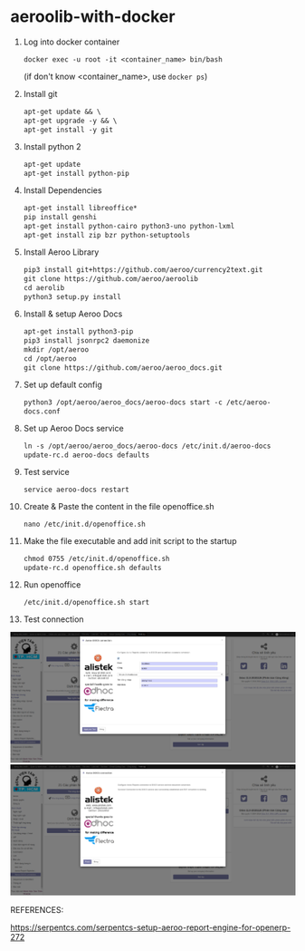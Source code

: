 # aeroolib-with-docker

1. Log into docker container
    ```
    docker exec -u root -it <container_name> bin/bash
    ```
    (if don't know <container_name>, use ``` docker ps ```)

2. Install git
    ```
    apt-get update && \
    apt-get upgrade -y && \
    apt-get install -y git
    ```
3. Install python 2
    ```
    apt-get update
    apt-get install python-pip
    ```
4. Install Dependencies
    ```
    apt-get install libreoffice*
    pip install genshi
    apt-get install python-cairo python3-uno python-lxml
    apt-get install zip bzr python-setuptools
    ```
5. Install Aeroo Library
    ```
    pip3 install git+https://github.com/aeroo/currency2text.git
    git clone https://github.com/aeroo/aeroolib
    cd aerolib
    python3 setup.py install
    ```
6. Install & setup Aeroo Docs
    ```
    apt-get install python3-pip
    pip3 install jsonrpc2 daemonize
    mkdir /opt/aeroo
    cd /opt/aeroo
    git clone https://github.com/aeroo/aeroo_docs.git
    ```
7. Set up default config
    ```
    python3 /opt/aeroo/aeroo_docs/aeroo-docs start -c /etc/aeroo-docs.conf
    ```
8. Set up Aeroo Docs service
    ```
    ln -s /opt/aeroo/aeroo_docs/aeroo-docs /etc/init.d/aeroo-docs
    update-rc.d aeroo-docs defaults
    ```
9. Test service
    ```
    service aeroo-docs restart
    ```
10. Create & Paste the content in the file openoffice.sh
    ```
    nano /etc/init.d/openoffice.sh
    ```
11. Make the file executable and add init script to the startup
    ```
    chmod 0755 /etc/init.d/openoffice.sh
    update-rc.d openoffice.sh defaults
    ```
12. Run openoffice
    ```
    /etc/init.d/openoffice.sh start
    ```
13. Test connection
<img src="/images/pic_1.png">
<img src="/images/pic_2.png">
          
REFERENCES:

https://serpentcs.com/serpentcs-setup-aeroo-report-engine-for-openerp-272

